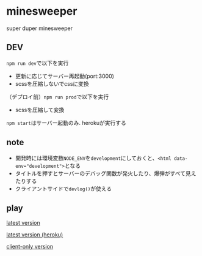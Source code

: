 # minesweeper
super duper minesweeper

## DEV
`npm run dev`で以下を実行  
- 更新に応じてサーバー再起動(port:3000)
- scssを圧縮しないでcssに変換

（デプロイ前）`npm run prod`で以下を実行
- scssを圧縮して変換

`npm start`はサーバー起動のみ. herokuが実行する

## note
- 開発時には環境変数`NODE_ENV`を`development`にしておくと、`<html data-env="development">`となる
- タイトルを押すとサーバーのデバッグ関数が発火したり、爆弾がすべて見えたりする
- クライアントサイドで`devlog()`が使える

## play
[latest version](https://ms.halabo.net)

[latest version (heroku)](https://sd-ms.herokuapp.com)

[client-only version](https://harumaky.github.io/minesweeper)